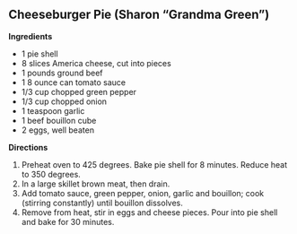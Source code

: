 ## Cheeseburger Pie	(Sharon “Grandma Green”)

**Ingredients**
* 1 pie shell
*	8 slices America cheese, cut into pieces
*	1 pounds ground beef
*	1 8 ounce can tomato sauce
*	1/3 cup chopped green pepper
*	1/3 cup chopped onion
*	1 teaspoon garlic
*	1 beef bouillon cube
*	2 eggs, well beaten

**Directions**
1. Preheat oven to 425 degrees. Bake pie shell for 8 minutes. Reduce heat to 350 degrees.
1. In a large skillet brown meat, then drain.
1. Add tomato sauce, green pepper, onion, garlic and bouillon; cook (stirring constantly) until bouillon dissolves.
1. Remove from heat, stir in eggs and cheese pieces. Pour into pie shell and bake for 30 minutes.
